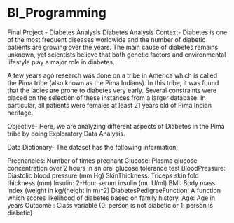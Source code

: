# BI_Programming
Final Project - Diabetes Analysis
Diabetes Analysis
Context-
Diabetes is one of the most frequent diseases worldwide and the number of diabetic patients are growing over the years. The main cause of diabetes remains unknown, yet scientists believe that both genetic factors and environmental lifestyle play a major role in diabetes.

A few years ago research was done on a tribe in America which is called the Pima tribe (also known as the Pima Indians). In this tribe, it was found that the ladies are prone to diabetes very early. Several constraints were placed on the selection of these instances from a larger database. In particular, all patients were females at least 21 years old of Pima Indian heritage.

Objective-
Here, we are analyzing different aspects of Diabetes in the Pima tribe by doing Exploratory Data Analysis.

Data Dictionary-
The dataset has the following information:

Pregnancies: Number of times pregnant
Glucose: Plasma glucose concentration over 2 hours in an oral glucose tolerance test
BloodPressure: Diastolic blood pressure (mm Hg)
SkinThickness: Triceps skin fold thickness (mm)
Insulin: 2-Hour serum insulin (mu U/ml)
BMI: Body mass index (weight in kg/(height in m)^2)
DiabetesPedigreeFunction: A function which scores likelihood of diabetes based on family history.
Age: Age in years
Outcome : Class variable (0: person is not diabetic or 1: person is diabetic)
